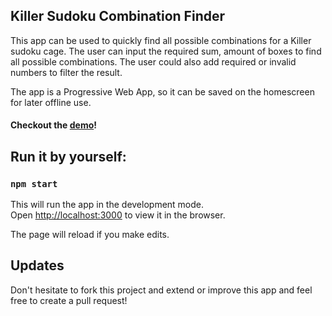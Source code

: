 ## Killer Sudoku Combination Finder
This app can be used to quickly find all possible combinations for a Killer sudoku cage. 
The user can input the required sum, amount of boxes to find all possible combinations.
The user could also add required or invalid numbers to filter the result.

The app is a Progressive Web App, so it can be saved on the homescreen for later offline use.

#### Checkout the [demo](https://timsun28.github.io/SudokuKillerCombinationHelper/)! 


## Run it by yourself:
### `npm start`

This will run the app in the development mode.<br />
Open [http://localhost:3000](http://localhost:3000) to view it in the browser.

The page will reload if you make edits.

## Updates
Don't hesitate to fork this project and extend or improve this app and feel free to create a pull request!
